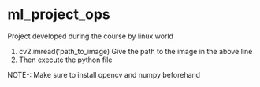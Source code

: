 # ml_project_ops
Project developed during the course by linux world

1) cv2.imread('path_to_image)
    Give the path to the image in the above line
2) Then execute the python file

NOTE-: Make sure to install opencv and numpy beforehand
